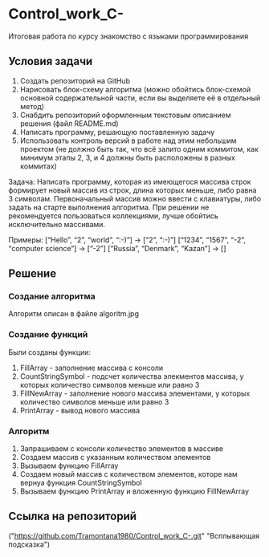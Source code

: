 # Control_work_C-
Итоговая работа по курсу знакомство с языками программирования

## Условия задачи

1. Создать репозиторий на GitHub
2. Нарисовать блок-схему алгоритма (можно обойтись блок-схемой основной содержательной части, если вы выделяете её в отдельный метод)
3. Снабдить репозиторий оформленным текстовым описанием решения (файл README.md)
4. Написать программу, решающую поставленную задачу
5. Использовать контроль версий в работе над этим небольшим проектом (не должно быть так, что всё залито одним коммитом, как минимум этапы 2, 3, и 4 должны быть расположены в разных коммитах)

Задача: Написать программу, которая из имеющегося массива строк формирует новый массив из строк, длина которых меньше, либо равна 3 символам. Первоначальный массив можно ввести с клавиатуры, либо задать на старте выполнения алгоритма. При решении не рекомендуется пользоваться коллекциями, лучше обойтись исключительно массивами.

Примеры:
[“Hello”, “2”, “world”, “:-)”] → [“2”, “:-)”]
[“1234”, “1567”, “-2”, “computer science”] → [“-2”]
[“Russia”, “Denmark”, “Kazan”] → []

## Решение

### Создание алгоритма

Алгоритм описан в файле algoritm.jpg

### Создание функций

Были созданы функции:
1. FillArray - заполнение массива с консоли
2. CountStringSymbol - подсчет количества элекментов массива, у которых количество символов меньше или равно 3
3. FillNewArray - заполнение нового массива элементами, у которых количество символов меньше или равно 3
4. PrintArray - вывод нового массива

### Алгоритм

1. Запрашиваем с консоли количество элементов в массиве
2. Создаем массив с указанным количеством элементов
3. Вызываем функцию FillArray
4. Создаем новый массив с количеством элементов, которе нам вернуа функция CountStringSymbol
5. Вызываем функцию PrintArray и вложенную функцию FillNewArray

## Ссылка на репозиторий

("https://github.com/Tramontana1980/Control_work_C-.git" "Всплывающая подсказка") 

  

